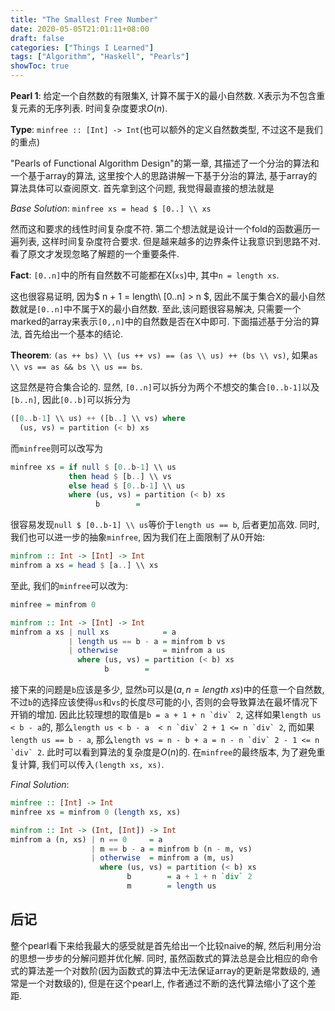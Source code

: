 ```yaml
---
title: "The Smallest Free Number"
date: 2020-05-05T21:01:11+08:00
draft: false
categories: ["Things I Learned"]
tags: ["Algorithm", "Haskell", "Pearls"]
showToc: true
---
```


**Pearl 1**: 给定一个自然数的有限集X, 计算不属于X的最小自然数. X表示为不包含重复元素的无序列表. 时间复杂度要求$O(n)$.

**Type**: `minfree :: [Int] -> Int`(也可以额外的定义自然数类型, 不过这不是我们的重点)

"Pearls of Functional Algorithm Design"的第一章, 其描述了一个分治的算法和一个基于array的算法, 这里按个人的思路讲解一下基于分治的算法, 基于array的算法具体可以查阅原文. 首先拿到这个问题, 我觉得最直接的想法就是

*Base Solution*: `minfree xs = head $ [0..] \\ xs `

然而这和要求的线性时间复杂度不符. 第二个想法就是设计一个fold的函数遍历一遍列表, 这样时间复杂度符合要求. 但是越来越多的边界条件让我意识到思路不对. 看了原文才发现忽略了解题的一个重要条件.

**Fact**: `[0..n]`中的所有自然数不可能都在X(`xs`)中, 其中`n = length xs`.

这也很容易证明, 因为$ n + 1 = length\ [0..n] > n $, 因此不属于集合X的最小自然数就是`[0..n]`中不属于X的最小自然数. 至此,该问题很容易解决, 只需要一个marked的array来表示`[0,,n]`中的自然数是否在X中即可. 下面描述基于分治的算法, 首先给出一个基本的结论.

**Theorem**: `(as ++ bs) \\ (us ++ vs) == (as \\ us) ++ (bs \\ vs)`, 如果`as \\ vs == as && bs \\ us == bs`.

这显然是符合集合论的. 显然, `[0..n]`可以拆分为两个不想交的集合`[0..b-1]`以及`[b..n]`, 因此`[0..b]`可以拆分为

```haskell
([0..b-1] \\ us) ++ ([b..] \\ vs) where
  (us, vs) = partition (< b) xs
```

而`minfree`则可以改写为

```haskell
minfree xs = if null $ [0..b-1] \\ us
             then head $ [b..] \\ vs
             else head $ [0..b-1] \\ us
             where (us, vs) = partition (< b) xs
                   b        = 
```

很容易发现`null $ [0..b-1] \\ us`等价于`length us == b`, 后者更加高效. 同时, 我们也可以进一步的抽象`minfree`, 因为我们在上面限制了从0开始:

```haskell
minfrom :: Int -> [Int] -> Int
minfrom a xs = head $ [a..] \\ xs
```

至此, 我们的`minfree`可以改为:

```haskell
minfree = minfrom 0

minfrom :: Int -> [Int] -> Int
minfrom a xs | null xs            = a
             | length us == b - a = minfrom b vs
             | otherwise          = minfrom a us
               where (us, vs) = partition (< b) xs
                     b        = 
```

接下来的问题是`b`应该是多少, 显然`b`可以是$(a, n=length\ xs)$中的任意一个自然数, 不过`b`的选择应该使得`us`和`vs`的长度尽可能的小, 否则的会导致算法在最坏情况下开销的增加. 因此比较理想的取值是```b = a + 1 + n `div` 2```, 这样如果`length us < b - a`的, 那么```length us < b - a  < n `div` 2 + 1 <= n `div` 2```, 而如果`length us == b - a`, 那么```length vs = n - b + a = n - n `div` 2 - 1 <= n `div` 2```. 此时可以看到算法的复杂度是$O(n)$的. 在`minfree`的最终版本, 为了避免重复计算, 我们可以传入`(length xs, xs)`.

*Final Solution*:

```haskell
minfree :: [Int] -> Int
minfree xs = minfrom 0 (length xs, xs)

minfrom :: Int -> (Int, [Int]) -> Int
minfrom a (n, xs) | n == 0     = a
                  | m == b - a = minfrom b (n - m, vs)
                  | otherwise  = minfrom a (m, us)
                    where (us, vs) = partition (< b) xs
                          b        = a + 1 + n `div` 2
                          m        = length us
```

## 后记

整个pearl看下来给我最大的感受就是首先给出一个比较naive的解, 然后利用分治的思想一步步的分解问题并优化解. 同时, 虽然函数式的算法总是会比相应的命令式的算法差一个对数阶(因为函数式的算法中无法保证array的更新是常数级的, 通常是一个对数级的), 但是在这个pearl上, 作者通过不断的迭代算法缩小了这个差距.